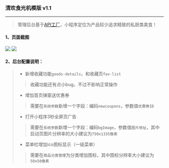 ### 清欢食光机模版 v1.1
------
> 管理后台基于[API工厂][1]，小程序定位为产品较少追求精致的私厨类美食！

#### **1、页面截图**
<img src="https://cdn.it120.cc/apifactory/2018/03/14/866e9fa7a321e581beb4f3bcd2ae9a33.jpg"/>
<img src="https://cdn.it120.cc/apifactory/2018/03/14/0d6fc48ab9311a91714b3ca316854945.jpg"/>

#### **2、后台配置说明：**
> * 新增收藏功能`goods-details`，和收藏页`fav-list`
>> 收藏功能还有点小bug，不过不影响正常操作
> * 增加首页弹窗送优惠券
>> 需要在`系统参数`新增一个字段：编码`newcoupons`，参数值`优惠券ID`
> * 打开小程序3秒全屏页广告
>> 需要在`系统参数`新增一个字段：编码`bgImage`，参数值`图片地址`，其中启动页图片分辨率的大小建议为`750x1335像素`
> * 菜单栏增加ico图标显示（一级菜单）
>> 需要在`商品分类管理`为分类增加图标，其中图标分辨率大小建议为`50x50像素`


  [1]: https://www.it120.cc
